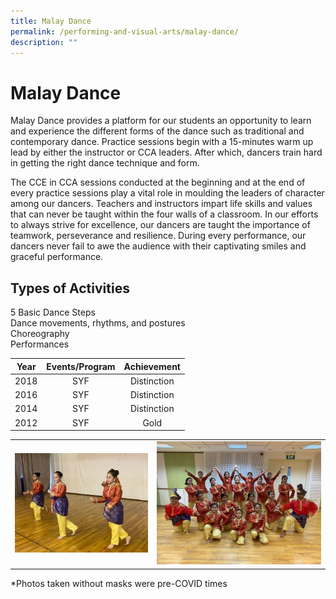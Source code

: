 ```yaml
---
title: Malay Dance
permalink: /performing-and-visual-arts/malay-dance/
description: ""
---
```

# Malay Dance

Malay Dance provides a platform for our students an opportunity to learn and experience the different forms of the dance such as traditional and contemporary dance. Practice sessions begin with a 15-minutes warm up lead by either the instructor or CCA leaders. After which, dancers train hard in getting the right dance technique and form.

  

The CCE in CCA sessions conducted at the beginning and at the end of every practice sessions play a vital role in moulding the leaders of character among our dancers. Teachers and instructors impart life skills and values that can never be taught within the four walls of a classroom. In our efforts to always strive for excellence, our dancers are taught the importance of teamwork, perseverance and resilience. During every performance, our dancers never fail to awe the audience with their captivating smiles and graceful performance.

  

Types of Activities
-------------------

5 Basic Dance Steps   
Dance movements, rhythms, and postures   
Choreography   
Performances


| Year | Events/Program | Achievement |
|:----:|:--------------:|:-----------:|
| 2018 |       SYF      | Distinction |
| 2016 |       SYF      | Distinction |
| 2014 |       SYF      | Distinction |
| 2012 |       SYF      |     Gold    |


|   |   |
|:-:|:-:|
| ![](/images/ZHPS%20Experience/Performing%20arts/Malay%20Dance_1.jpg)  | ![](/images/ZHPS%20Experience/Performing%20arts/Malay%20Dance_2.jpg)  |

\*Photos taken without masks were pre-COVID times